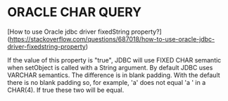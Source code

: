 # ORACLE CHAR QUERY

[How to use Oracle jdbc driver fixedString property?] (https://stackoverflow.com/questions/687018/how-to-use-oracle-jdbc-driver-fixedstring-property)

If the value of this property is "true", JDBC will use FIXED CHAR semantic when setObject is called with a String argument. By default JDBC uses VARCHAR semantics. The difference is in blank padding. With the default there is no blank padding so, for example, 'a' does not equal 'a ' in a CHAR(4). If true these two will be equal. 